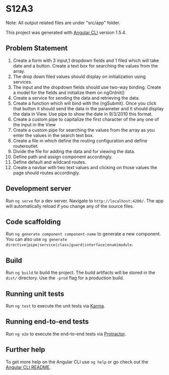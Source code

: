 # S12A3

Note: All output related files are under "src/app" folder.

This project was generated with [Angular CLI](https://github.com/angular/angular-cli) version 1.5.4.

## Problem Statement
1. Create a form with 3 input,1 dropdown fields and 1 filed which will take date and
a button. Create a text box for searching the values from the array.
2. The drop down filed values should display on initialization using services.
3. The input and the dropdown fields should use two-way binding. Create a model
for the fields and initialize them on ngOnInit()
4. Create a service for sending the data and retrieving the data.
5. Create a function which will bind with the (ngSubmit). Once you click that button
it should send the data in the parameter and it should display the data in View. Use
pipe to show the date in 9/3/2010 this format.
6. Create a custom pipe to capitalize the first character of the any one of the input in
the View
7. Create a custom pipe for searching the values from the array as you enter the
values in the search text box.
8. Create a file in which define the routing configuration and define routeroutlet.
9. Divide the file for adding the data and for viewing the data.
10. Define path and assign component accordingly.
11. Define default and wildcard routes.
12. Create a navbar with two text values and clicking on those values the page
should routes accordingly.

## Development server

Run `ng serve` for a dev server. Navigate to `http://localhost:4200/`. The app will automatically reload if you change any of the source files.

## Code scaffolding

Run `ng generate component component-name` to generate a new component. You can also use `ng generate directive|pipe|service|class|guard|interface|enum|module`.

## Build

Run `ng build` to build the project. The build artifacts will be stored in the `dist/` directory. Use the `-prod` flag for a production build.

## Running unit tests

Run `ng test` to execute the unit tests via [Karma](https://karma-runner.github.io).

## Running end-to-end tests

Run `ng e2e` to execute the end-to-end tests via [Protractor](http://www.protractortest.org/).

## Further help

To get more help on the Angular CLI use `ng help` or go check out the [Angular CLI README](https://github.com/angular/angular-cli/blob/master/README.md).
